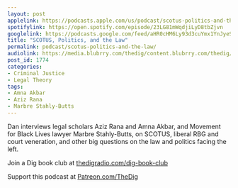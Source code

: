 ```yaml
---
layout: post
applelink: https://podcasts.apple.com/us/podcast/scotus-politics-and-the-law/id1043245989?i=1000494207743
spotifylink: https://open.spotify.com/episode/23LG81mWqdjiLyD8tbZjvn
googlelink: https://podcasts.google.com/feed/aHR0cHM6Ly93d3cuYmx1YnJyeS5jb20vZmVlZHMvdGhlZGlnLnhtbA/episode/aHR0cHM6Ly93d3cudGhlZGlncmFkaW8uY29tLz9wPTE3NzQ?sa=X&ved=0CAUQkfYCahcKEwi44f7r1b-AAxUAAAAAHQAAAAAQNg
title: "SCOTUS, Politics, and the Law"
permalink: podcast/scotus-politics-and-the-law/
audiolink: https://media.blubrry.com/thedig/content.blubrry.com/thedig/The_Dig-EP_275-SCOTUS.mp3
post_id: 1774
categories: 
- Criminal Justice
- Legal Theory
tags: 
- Amna Akbar
- Aziz Rana
- Marbre Stahly-Butts
---
```


Dan interviews legal scholars Aziz Rana and Amna Akbar, and Movement for Black Lives lawyer Marbre Stahly-Butts, on SCOTUS, liberal RBG and court veneration, and other big questions on the law and politics facing the left.

Join a Dig book club at 
[thedigradio.com/dig-book-club](https://thedigradio.com/dig-book-club)

Support this podcast at 
[Patreon.com/TheDig](https://Patreon.com/TheDig)